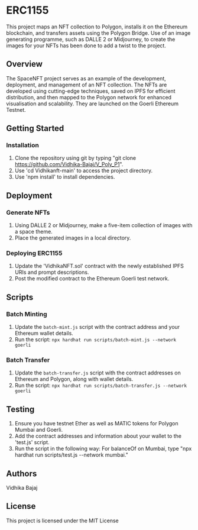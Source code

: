 # ERC1155

This project maps an NFT collection to Polygon, installs it on the Ethereum blockchain, and transfers assets using the Polygon Bridge. Use of an image generating programme, such as DALLE 2 or Midjourney, to create the images for your NFTs has been done to add a twist to the project.


## Overview
The SpaceNFT project serves as an example of the development, deployment, and management of an NFT collection. The NFTs are developed using cutting-edge techniques, saved on IPFS for efficient distribution, and then mapped to the Polygon network for enhanced visualisation and scalability. They are launched on the Goerli Ethereum Testnet.

## Getting Started

### Installation
1. Clone the repository using git by typing "git clone https://github.com/Vidhika-Bajaj/V_Poly_P1".
2. Use 'cd Vidhikanft-main' to access the project directory.
3. Use 'npm install' to install dependencies.

## Deployment
### Generate NFTs
1. Using DALLE 2 or Midjourney, make a five-item collection of images with a space theme.
2. Place the generated images in a local directory.

### Deploying ERC1155
1. Update the 'VidhikaNFT.sol' contract with the newly established IPFS URIs and prompt descriptions.
2. Post the modified contract to the Ethereum Goerli test network.

## Scripts
### Batch Minting
1. Update the `batch-mint.js` script with the contract address and your Ethereum wallet details.
2. Run the script: `npx hardhat run scripts/batch-mint.js --network goerli`

### Batch Transfer
1. Update the `batch-transfer.js` script with the contract addresses on Ethereum and Polygon, along with wallet details.
2. Run the script: `npx hardhat run scripts/batch-transfer.js --network goerli`

## Testing
1. Ensure you have testnet Ether as well as MATIC tokens for Polygon Mumbai and Goerli.
2. Add the contract addresses and information about your wallet to the 'test.js' script.
3. Run the script in the following way: For balanceOf on Mumbai, type "npx hardhat run scripts/test.js --network mumbai."

## Authors
Vidhika Bajaj

## License
This project is licensed under the MIT License

